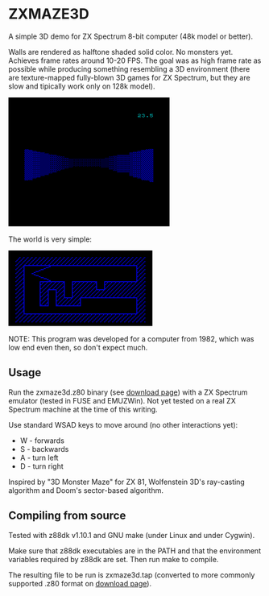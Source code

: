 
# ZXMAZE3D

A simple 3D demo for ZX Spectrum 8-bit computer (48k model or better). 

Walls are rendered as halftone shaded solid color. No monsters yet. 
Achieves frame rates around 10-20 FPS. The goal was as high frame rate as possible while producing something resembling a 3D environment (there are texture-mapped fully-blown 3D games for ZX Spectrum, but they are slow and tipically work only on 128k model).

![screenshot](doc/animated-sample.gif?raw=true)

The world is very simple:

![map](doc/map.png?raw=true)

NOTE: This program was developed for a computer from 1982, which was low end even then, so don't expect much.

## Usage

Run the zxmaze3d.z80  binary (see [download page](http://andrejo.github.io/zxmaze3d/)) with a ZX Spectrum emulator (tested in FUSE and EMUZWin). Not yet tested on a  real ZX Spectrum machine at the time of this writing.   
   
Use standard WSAD keys to move around (no other interactions yet):
* W - forwards
* S - backwards
* A - turn left
* D - turn right

Inspired by "3D Monster Maze" for ZX 81, Wolfenstein 3D's ray-casting
algorithm and Doom's sector-based algorithm.

## Compiling from source

Tested with z88dk v1.10.1 and GNU make (under Linux and under Cygwin).
   
Make sure that z88dk executables are in the PATH and that the environment variables required by z88dk are set. Then run make to compile. 

The resulting file to be run is zxmaze3d.tap (converted to more commonly supported .z80 format on [download page](http://andrejo.github.io/zxmaze3d/)).
